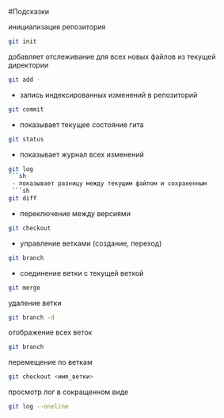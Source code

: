 #Подсказки

инициализация репозитория
```sh
git init
```
добавляет отслеживание для всех новых файлов из текущей директории
```sh
git add - 
``````
 - запись индексированных изменений в репозиторий
 ```sh
git commit
```
 - показывает текущее состояние гита
 ```sh
git status
```
- показывает журнал всех изменений
```sh
git log 
```sh
 - показывает разницу между текущим файлом и сохраненным
 ```sh
git diff
```
- переключение между версиями
```sh
git checkout 
```
 - управление ветками (создание, переход)
 ```sh
git branch
```
 - соединение ветки с текущей веткой
 ```sh
git merge
```
 удаление ветки
 ```sh
git branch -d 
```
отображение всех веток 
```sh
git branch
```
перемещение по веткам 
```sh
git checkout <имя_ветки>
```

просмотр лог в сокращенном виде 
```sh
git log --oneline
```
